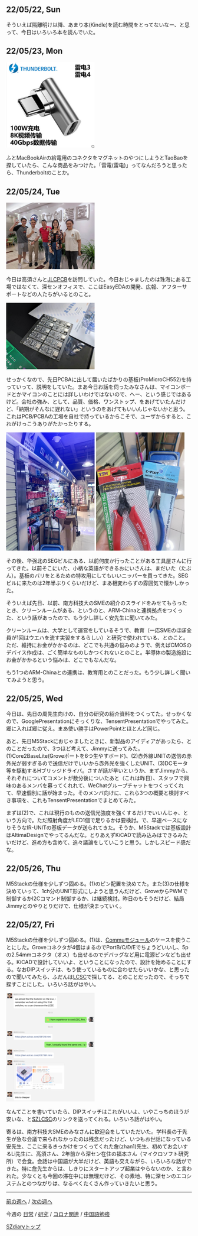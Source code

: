 ## 22/05/22, Sun

そういえば隔離明け以降、あまり本(Kindle)を読む時間をとってないなー、と思って、今日はいろいろ本を読んでいた。


## 22/05/23, Mon

<img src="https://github.com/akita11/SZdiary/blob/main/diary/photo/2022-05-23_16.55.26.png" width="240px">

ふとMacBookAirの給電用のコネクタをマグネットのやつにしようとTaoBaoを探していたら、こんな商品をみつけた。「雷電(雷电)」ってなんだろうと思ったら、Thunderboltのことか。


## 22/05/24, Tue

<img src="https://github.com/akita11/SZdiary/blob/main/diary/photo/2022-05-24_12.00.00.jpg" width="240px">

今日は高須さんと[JLCPCB](https://www.jlcpcb.com)を訪問していた。今日おじゃましたのは珠海にある工場ではなくて、深センオフィスで、ここはEasyEDAの開発、広報、アフターサポートなどの人たちがいるとのこと。

<img src="https://github.com/akita11/SZdiary/blob/main/diary/photo/2022-05-24_11.00.00.jpg" width="240px">

せっかくなので、先日PCBAに出して届いたばかりの基板(ProMicroCH552)を持っていって、説明をしていた。まあ今日お話を伺ったみなさんは、マイコンボードとかマイコンのことには詳しいわけではないので、へー、という感じではあるけど。会社の強み、として、品質、価格、ワンストップ、をあげていたんだけど、「納期がそんなに遅れない」というのをあげてもいいんじゃないかと思う。これはPCB/PCBAの工場を自社で持っているからこそで、ユーザからすると、これがけっこうありがたかったりする。

<img src="https://github.com/akita11/SZdiary/blob/main/diary/photo/2022-05-24_13.43.47.jpg" width="240px">

<img src="https://github.com/akita11/SZdiary/blob/main/diary/photo/2022-05-24_13.43.43.jpg" width="240px">

その後、华强北のSEGビルにある、以前何度か行ったことがある工具屋さんに行ってきた。以前そこにいた、小柄な英語ができるおにいさんは、まだいた（たぶん）。基板のバリをとるための特攻用にしてもいいニッパーを買ってきた。SEGビルに来たのは2年半ぶりくらいだけど、まあ相変わらずの雰囲気で懐かしかった。

そういえば先日、以前、南方科技大のSMEの紹介のスライドをみせてもらったとき、クリーンルームがある、というのと、ARM-Chinaと連携拠点をつくった、という話があったので、もう少し詳しく安先生に聞いてみた。

クリーンルームは、大学として運営をしているそうで、教育（一応SMEのほぼ全員が1回はウエハを流す実習をするらしい）と研究で使われている、とのこと。ただ、維持にお金がかかるのは、どこでも共通の悩みのようで、例えばCMOSのデバイス作成は、ごく簡単なものしかつくれないとのこと。半導体の製造施設にお金がかかるという悩みは、どこでもなんだな。

もう1つのARM-Chinaとの連携は、教育用とのことだった。もう少し詳しく聞いてみようと思う。


## 22/05/25, Wed

今日は、先日の周先生向けの、自分の研究の紹介資料をつくってた。せっかくなので、GooglePresentationにそっくりな、TensentPresentationでやってみた。郷に入れば郷に従え。まあ使い勝手はPowerPointとほとんど同じ。

あと、先日M5Stackにおじゃましたときに、新製品のアイディアがあったら、とのことだったので、3つほど考えて、Jimmyに送ってみた。(1)Core2BaseLite(Groveポートを6つ生やすボード)、(2)赤外線UNITの送信の赤外光が弱すぎるので送信だけでいいから赤外光を強くしたUNIT、(3)DCモータ等を駆動するHブリッジドライバ。さすが話が早いというか、まずJimmyから、それぞれについてコメントが数分後についたあと（これは昨日）、スタッフで興味のあるメンバを募ってくれれて、WeChatグループチャットをつくってくれて、早速個別に話が始まった。そのメンバ向けに、これら3つの概要と検討すべき事項を、これもTensentPresentationでまとめてみた。

まずは(2)で、これは現行のものの送信光強度を強くするだけでいいんじゃ、という方向で。ただ照射角度がLED1個で足りるかは要検討。で、早速ベースになりそうなIR-UNITの基板データが送られてきた。そうか、M5Stackでは基板設計はAltimaDesignでやってるんだな。とりあえずKiCADで読み込みはできるみたいだけど、進め方も含めて、追々議論をしていこうと思う。しかしスピード感だな。


## 22/05/26, Thu

M5Stackの仕様を少しずつ固める。(1)のピン配置を決めてた。また(3)の仕様を決めていって、1ch分のUNIT形式にしようと思うんだけど、GroveからPWMで制御するかI2Cコマンド制御するか、は継続検討。昨日のもそうだけど、結局Jimmyとのやりとりだけで、仕様が決まっていく。


## 22/05/27, Fri

M5Stackの仕様を少しずつ固める。(1)は、[Commuモジュール](https://www.switch-science.com/catalog/5790/)のケースを使うことにした。Groveコネクタが4個はまるのでPortB/C/D/Eでちょうどいいし、5pの2.54mmコネクタ（オス）も出せるのでデバッグなど用に電源ピンなども出せる。KiCADで設計していいよ、ということになったので、設計を始めることにする。なおDIPスイッチは、もう使っているものに合わせたらいいかな、と思ったので聞いてみたら、ふだんは[LCSC](https://lcsc.com/)で探してる、とのことだったので、そっちで探すことにした。いろいろ話がはやい。

<img src="https://github.com/akita11/SZdiary/blob/main/diary/photo/2022-05-27_10.37.04.png" width="240px">

なんてことを書いていたら、DIPスイッチはこれがいいよ、いやこっちのほうが安いな、と[SZLCSC](https://www.szlcsc.com/)のリンクを送ってくれる。いろいろ話がはやい。

寄るは、南方科技大SMEのみなさんに歓迎会をしていただいた。学科長の于先生が急な会議で来られなかったのは残念だったけど、いつもお世話になっている安先生、ここに来るきっかけをつくってくれた詹(zhan1)先生、初めてお会いするLi先生に、高須さん、2年前から深セン在住の福本さん（マイクロソフト研究所）で会食。会話は中国語が大半だけど、英語も交えながら、いろいろな話ができた。特に詹先生からは、しきりにスタートアップ起業はやらないのか、と言われた。少なくとも今回の滞在中には無理だけど、その素地、特に深センのエコシステムとのつながりは、なるべくたくさん作っていきたいと思う。


***

[前の週へ](2205-3.md) /
[次の週へ](2205-5.md)

今週の
[日常](../diary/2205-4.md) /
[研究](../research/2205-4.md) /
[コロナ関連](../covid19/2205-4.md) / 
[中国語勉強](../chinese/2205-4.md)

[SZdiaryトップ](../../README.md)
